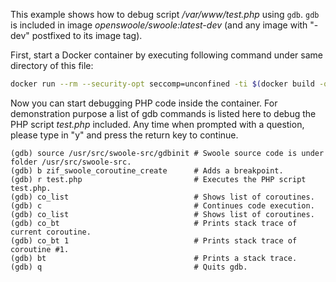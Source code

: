 This example shows how to debug script _/var/www/test.php_ using `gdb`. `gdb` is included in image
_openswoole/swoole:latest-dev_ (and any image with "-dev" postfixed to its image tag).

First, start a Docker container by executing following command under same directory of this file:

```bash
docker run --rm --security-opt seccomp=unconfined -ti $(docker build -q .) bash -c "gdb php"
```

Now you can start debugging PHP code inside the container. For demonstration purpose a list of gdb commands is listed
here to debug the PHP script _test.php_ included. Any time when prompted with a question, please type in "y" and press
the return key to continue.

```text
(gdb) source /usr/src/swoole-src/gdbinit # Swoole source code is under folder /usr/src/swoole-src.
(gdb) b zif_swoole_coroutine_create      # Adds a breakpoint.
(gdb) r test.php                         # Executes the PHP script test.php.
(gdb) co_list                            # Shows list of coroutines.
(gdb) c                                  # Continues code execution.
(gdb) co_list                            # Shows list of coroutines.
(gdb) co_bt                              # Prints stack trace of current coroutine.
(gdb) co_bt 1                            # Prints stack trace of coroutine #1.
(gdb) bt                                 # Prints a stack trace.
(gdb) q                                  # Quits gdb.
```
